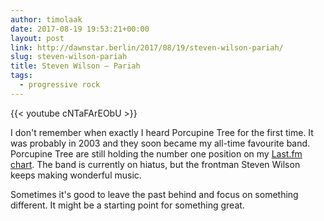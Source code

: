 ```yaml
---
author: timolaak
date: 2017-08-19 19:53:21+00:00
layout: post
link: http://dawnstar.berlin/2017/08/19/steven-wilson-pariah/
slug: steven-wilson-pariah
title: Steven Wilson – Pariah
tags:
  - progressive rock
---
```


{{< youtube cNTaFArEObU >}}

I don't remember when exactly I heard Porcupine Tree for the first time. It was probably in 2003 and they soon became my all-time favourite band. Porcupine Tree are still holding the number one position on my [Last.fm chart](https://www.last.fm/user/Aaaron/library/artists?date_preset=ALL). The band is currently on hiatus, but the frontman Steven Wilson keeps making wonderful music.

Sometimes it's good to leave the past behind and focus on something different. It might be a starting point for something great.
